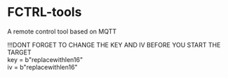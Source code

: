 # FCTRL-tools
A remote control tool based on MQTT

!!!DONT FORGET TO CHANGE THE KEY AND IV BEFORE YOU START THE TARGET  
key = b"replacewithlen16"  
iv = b"replacewithlen16"  
